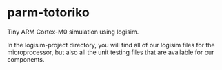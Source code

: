 # parm-totoriko
Tiny ARM Cortex-M0 simulation using logisim.

In the logisim-project directory, you will find all of our logisim files for the microprocessor, but also all the unit testing files that are available for our components.
